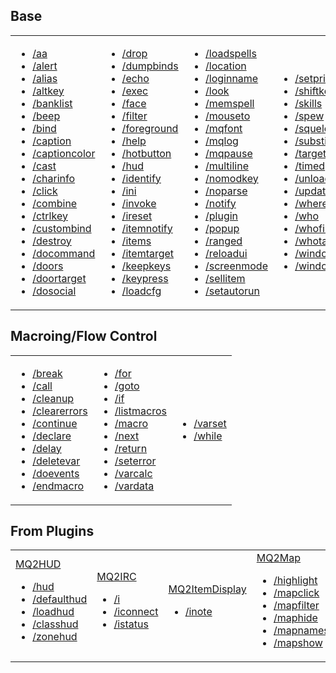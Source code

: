 ## Base

<table>
<tbody>
<tr class="odd">
<td><ul>
<li><a href="aa.md">/aa</a></li>
<li><a href="alert.md">/alert</a></li>
<li><a href="alias.md">/alias</a></li>
<li><a href="altkey.md">/altkey</a></li>
<li><a href="banklist.md">/banklist</a></li>
<li><a href="beep.md">/beep</a></li>
<li><a href="bind.md">/bind</a></li>
<li><a href="caption.md">/caption</a></li>
<li><a href="captioncolor.md">/captioncolor</a></li>
<li><a href="cast.md">/cast</a></li>
<li><a href="charinfo.md">/charinfo</a></li>
<li><a href="click.md">/click</a></li>
<li><a href="combine.md">/combine</a></li>
<li><a href="ctrlkey.md">/ctrlkey</a></li>
<li><a href="custombind.md">/custombind</a></li>
<li><a href="destroy.md">/destroy</a></li>
<li><a href="docommand.md">/docommand</a></li>
<li><a href="doors.md">/doors</a></li>
<li><a href="doortarget.md">/doortarget</a></li>
<li><a href="dosocial.md">/dosocial</a></li>
</ul></td>
<td><ul>
<li><a href="drop.md">/drop</a></li>
<li><a href="dumpbinds.md">/dumpbinds</a></li>
<li><a href="echo.md">/echo</a></li>
<li><a href="exec.md">/exec</a></li>
<li><a href="face.md">/face</a></li>
<li><a href="filter.md">/filter</a></li>
<li><a href="foreground.md">/foreground</a></li>
<li><a href="help.md">/help</a></li>
<li><a href="hotbutton.md">/hotbutton</a></li>
<li><a href="hud.md">/hud</a></li>
<li><a href="identify.md">/identify</a></li>
<li><a href="../macro-commands/ini.md">/ini</a></li>
<li><a href="../macro-commands/invoke.md">/invoke</a></li>
<li><a href="ireset.md">/ireset</a></li>
<li><a href="itemnotify.md">/itemnotify</a></li>
<li><a href="items.md">/items</a></li>
<li><a href="itemtarget.md">/itemtarget</a></li>
<li><a href="keepkeys.md">/keepkeys</a></li>
<li><a href="keypress.md">/keypress</a></li>
<li><a href="loadcfg.md">/loadcfg</a></li>
</ul></td>
<td><ul>
<li><a href="loadspells.md">/loadspells</a></li>
<li><a href="location.md">/location</a></li>
<li><a href="loginname.md">/loginname</a></li>
<li><a href="look.md">/look</a></li>
<li><a href="memspell.md">/memspell</a></li>
<li><a href="Mouseto">/mouseto</a></li>
<li><a href="mqfont.md">/mqfont</a></li>
<li><a href="../macro-commands/mqlog.md">/mqlog</a></li>
<li><a href="mqpause.md">/mqpause</a></li>
<li><a href="multiline.md">/multiline</a></li>
<li><a href="nomodkey.md">/nomodkey</a></li>
<li><a href="noparse.md">/noparse</a></li>
<li><a href="notify.md">/notify</a></li>
<li><a href="plugin.md">/plugin</a></li>
<li><a href="popup.md">/popup</a></li>
<li><a href="ranged.md">/ranged</a></li>
<li><a href="reloadui.md">/reloadui</a></li>
<li><a href="screenmode.md">/screenmode</a></li>
<li><a href="sellitem.md">/sellitem</a></li>
<li><a href="setautorun.md">/setautorun</a></li>
</ul></td>
<td><ul>
<li><a href="setprio.md">/setprio</a></li>
<li><a href="shiftkey.md">/shiftkey</a></li>
<li><a href="skills.md">/skills</a></li>
<li><a href="spew.md">/spew</a></li>
<li><a href="squelch.md">/squelch</a></li>
<li><a href="substitute.md">/substitute</a></li>
<li><a href="target.md">/target</a></li>
<li><a href="timed.md">/timed</a></li>
<li><a href="unload.md">/unload</a></li>
<li><a href="updateitems.md">/updateitems</a></li>
<li><a href="where.md">/where</a></li>
<li><a href="who.md">/who</a></li>
<li><a href="whofilter.md">/whofilter</a></li>
<li><a href="whotarget.md">/whotarget</a></li>
<li><a href="windows.md">/windows</a></li>
<li><a href="windowstate.md">/windowstate</a></li>
</ul></td>
</tr>
</tbody>
</table>

## Macroing/Flow Control

<table>
<tbody>
<tr class="odd">
<td><ul>
<li><a href="../macro-commands/break.md">/break</a></li>
<li><a href="../macro-commands/call.md">/call</a></li>
<li><a href="cleanup.md">/cleanup</a></li>
<li><a href="../macro-commands/clearerrors.md">/clearerrors</a></li>
<li><a href="../macro-commands/continue.md">/continue</a></li>
<li><a href="declare.md">/declare</a></li>
<li><a href="delay.md">/delay</a></li>
<li><a href="deletevar.md">/deletevar</a></li>
<li><a href="../macro-commands/doevents.md">/doevents</a></li>
<li><a href="endmacro.md">/endmacro</a></li>
</ul></td>
<td><ul>
<li><a href="../macro-commands/for.md">/for</a></li>
<li><a href="../macro-commands/goto.md">/goto</a></li>
<li><a href="../macro-commands/if.md">/if</a></li>
<li><a href="listmacros.md">/listmacros</a></li>
<li><a href="macro.md">/macro</a></li>
<li><a href="../macro-commands/next.md">/next</a></li>
<li><a href="../macro-commands/return.md">/return</a></li>
<li><a href="seterror.md">/seterror</a></li>
<li><a href="../macro-commands/varcalc.md">/varcalc</a></li>
<li><a href="../macro-commands/vardata.md">/vardata</a></li>
</ul></td>
<td><ul>
<li><a href="../macro-commands/varset.md">/varset</a></li>
<li><a href="../macro-commands/while.md">/while</a></li>
</ul></td>
</tr>
</tbody>
</table>

## From Plugins

<table>
<tbody>
<tr class="odd">
<td><dl>
<dt><a href="../plugins/mq2hud.md">MQ2HUD</a></dt>

</dl>
<ul>
<li><a href="hud.md">/hud</a></li>
<li><a href="defaulthud.md">/defaulthud</a></li>
<li><a href="loadhud.md">/loadhud</a></li>
<li><a href="classhud.md">/classhud</a></li>
<li><a href="zonehud.md">/zonehud</a></li>
</ul></td>
<td><dl>
<dt><a href="../plugins/mq2irc.md">MQ2IRC</a></dt>

</dl>
<ul>
<li><a href="i.md">/i</a></li>
<li><a href="iconnect.md">/iconnect</a></li>
<li><a href="istatus.md">/istatus</a></li>
</ul></td>
<td><dl>
<dt><a href="../plugins/mq2itemdisplay.md">MQ2ItemDisplay</a></dt>

</dl>
<ul>
<li><a href="inote.md">/inote</a></li>
</ul></td>
<td><dl>
<dt><a href="../plugins/mq2map.md">MQ2Map</a></dt>

</dl>
<ul>
<li><a href="highlight.md">/highlight</a></li>
<li><a href="mapclick.md">/mapclick</a></li>
<li><a href="mapfilter.md">/mapfilter</a></li>
<li><a href="maphide.md">/maphide</a></li>
<li><a href="mapnames.md">/mapnames</a></li>
<li><a href="mapshow.md">/mapshow</a></li>
</ul></td>
</tr>
</tbody>
</table>


